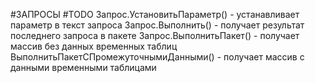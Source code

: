 #ЗАПРОСЫ #TODO 
Запрос.УстановитьПараметр() - устанавливает параметр в текст запроса
Запрос.Выполнить() - получает результат последнего запроса в пакете
Запрос.ВыполнитьПакет() - получает массив без данных временных таблиц
ВыполнитьПакетСПромежуточнымиДанными() - получает массив с данными временными таблицами
